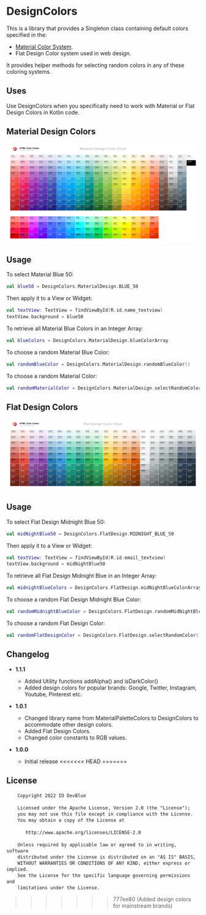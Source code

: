 DesignColors
============

This is a library that provides a Singleton class containing default colors specified in the: 
- [Material Color System](https://material.io/design/color/the-color-system.html#color-theme-creation).
- Flat Design Color system used in web design.

It provides helper methods for selecting random colors in any of these coloring systems.

Uses
----
Use DesignColors when you specifically need to work with Material or Flat Design Colors in Kotlin code.

Material Design Colors
----------------------
<p align="center">
    <img src="/art/material-design-color-chart.png" alt="Material Design Color Chart">
</p>

Usage
-----
To select Material Blue 50:
```KOTLIN
val blue50 = DesignColors.MaterialDesign.BLUE_50
```

Then apply it to a View or Widget:
```KOTLIN
val textView: TextView = findViewById(R.id.name_textview)
textView.background = blue50
```

To retrieve all Material Blue Colors in an Integer Array:
```KOTLIN
val blueColors = DesignColors.MaterialDesign.blueColorArray
```

To choose a random Material Blue Color:
```KOTLIN
val randomBlueColor = DesignColors.MaterialDesign.randomBlueColor()
```

To choose a random Material Color:
```KOTLIN
val randomMaterialColor = DesignColors.MaterialDesign.selectRandomColor()
```

Flat Design Colors
------------------
<p align="center">
    <img src="/art/flat-design-color-chart.png" alt="Flat Design Color Chart">
</p>

Usage
-----
To select Flat Design Midnight Blue 50:
```KOTLIN
val midNightBlue50 = DesignColors.FlatDesign.MIDNIGHT_BLUE_50
```

Then apply it to a View or Widget:
```KOTLIN
val textView: TextView = findViewById(R.id.email_textview)
textView.background = midNightBlue50
```

To retrieve all Flat Design Midnight Blue in an Integer Array:
```KOTLIN
val midnightBlueColors = DesignColors.FlatDesign.midNightBlueColorArray
```

To choose a random Flat Design Midnight Blue Color:
```KOTLIN
val randomMidnightBlueColor = DesignColors.FlatDesign.randomMidNightBlueColor()
```

To choose a random Flat Design Color:
```KOTLIN
val randomFlatDesignColor = DesignColors.FlatDesign.selectRandomColor()
```

Changelog
---------
* **1.1.1**
    * Added Utility functions addAlpha() and isDarkColor()
    * Added design colors for popular brands: Google, Twitter, Instagram, Youtube, Pinterest etc.
* **1.0.1**
    * Changed library name from MaterialPaletteColors to DesignColors to accommodate other design colors.
    * Added Flat Design Colors.
    * Changed color constants to RGB values.
  
* **1.0.0**
    * Initial release
<<<<<<< HEAD
=======


License
-------
```
    Copyright 2022 IO DevBlue
    
    Licensed under the Apache License, Version 2.0 (the "License");
    you may not use this file except in compliance with the License.
    You may obtain a copy of the License at

       http://www.apache.org/licenses/LICENSE-2.0

    Unless required by applicable law or agreed to in writing, software
    distributed under the License is distributed on an "AS IS" BASIS,
    WITHOUT WARRANTIES OR CONDITIONS OF ANY KIND, either express or implied.
    See the License for the specific language governing permissions and
    limitations under the License.
```
>>>>>>> 777ee80 (Added design colors for mainstream brands)
